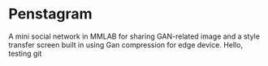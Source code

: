 # Penstagram
A mini social network in MMLAB for sharing GAN-related image and a style transfer screen built in using Gan compression for edge device.
Hello, testing git
